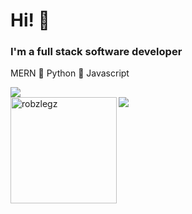 <h1>Hi! 👋</h1>
<h3>I'm a full stack software developer</h3>
<p>MERN 🖤 Python 🖤 Javascript</p>
<img src="https://github-profile-trophy.vercel.app/?username=RobzLegz&theme=dracula" />
<div>
  <img height="170" align="left" src="https://github-readme-stats.vercel.app/api?username=RobzLegz&count_private=true&include_all_commits=true&theme=onedark" alt="robzlegz"/>
  <img src="https://github-readme-stats.vercel.app/api/top-langs/?username=RobzLegz&layout=compact&theme=onedark&langs_count=15" />
</div>
